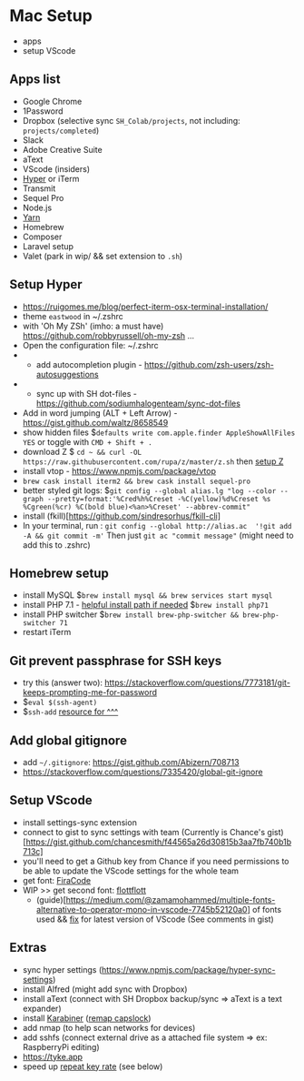 # Mac Setup

- apps
- setup VScode

## Apps list

- Google Chrome
- 1Password
- Dropbox (selective sync `SH_Colab/projects`, not including: `projects/completed`)
- Slack
- Adobe Creative Suite
- aText
- VScode (insiders)
- [Hyper](http://hyper.js) or iTerm
- Transmit
- Sequel Pro
- Node.js
- [Yarn](https://yarnpkg.com/en/)
- Homebrew
- Composer
- Laravel setup
- Valet (park in wip/ && set extension to `.sh`)

## Setup Hyper

- https://ruigomes.me/blog/perfect-iterm-osx-terminal-installation/
- theme `eastwood` in ~/.zshrc
- with 'Oh My ZSh' (imho: a must have) https://github.com/robbyrussell/oh-my-zsh ...
- Open the configuration file: ~/.zshrc
- - add autocompletion plugin - https://github.com/zsh-users/zsh-autosuggestions
- - sync up with SH dot-files - https://github.com/sodiumhalogenteam/sync-dot-files
- Add in word jumping (ALT + Left Arrow) - https://gist.github.com/waltz/8658549
- show hidden files $`defaults write com.apple.finder AppleShowAllFiles YES` or toggle with `CMD + Shift + .`
- download Z $ `cd ~ && curl -OL https://raw.githubusercontent.com/rupa/z/master/z.sh` then [setup Z](https://www.smashingmagazine.com/2015/07/become-command-line-power-user-oh-my-zsh-z/#using-z-to-jump-to-frecent-folders)
- install vtop - https://www.npmjs.com/package/vtop
- `brew cask install iterm2 && brew cask install sequel-pro`
- better styled git logs: $`git config --global alias.lg "log --color --graph --pretty=format:'%Cred%h%Creset -%C(yellow)%d%Creset %s %Cgreen(%cr) %C(bold blue)<%an>%Creset' --abbrev-commit"`
- install (fkill)[https://github.com/sindresorhus/fkill-cli]
- In your terminal, run : `git config --global http://alias.ac  '!git add -A && git commit -m'` Then just `git ac "commit message"` (might need to add this to .zshrc)

## Homebrew setup

- install MySQL
  $`brew install mysql && brew services start mysql`
- install PHP 7.1 - [helpful install path if needed](https://medium.com/@romaninsh/install-php-7-2-xdebug-on-macos-high-sierra-with-homebrew-july-2018-d7968fe7e8b8)
  $`brew install php71`
- install PHP switcher
  $`brew install brew-php-switcher && brew-php-switcher 71`
- restart iTerm

## Git prevent passphrase for SSH keys

- try this (answer two): https://stackoverflow.com/questions/7773181/git-keeps-prompting-me-for-password
- $`eval $(ssh-agent)`
- $`ssh-add`
  [resource for ^^^](http://stackoverflow.com/questions/10032461/git-keeps-asking-me-for-my-ssh-key-passphrase)

## Add global gitignore

- add `~/.gitignore`: https://gist.github.com/Abizern/708713
- https://stackoverflow.com/questions/7335420/global-git-ignore

## Setup VScode

- install settings-sync extension
- connect to gist to sync settings with team (Currently is Chance's gist)[https://gist.github.com/chancesmith/f44565a26d30815b3aa7fb740b1b713c]
- you'll need to get a Github key from Chance if you need permissions to be able to update the VScode settings for the whole team
- get font: [FiraCode](https://github.com/tonsky/FiraCode)
- WIP >> get second font: [flottflott](http://www.1001fonts.com/flottflott-font.html)
  - (guide)[https://medium.com/@zamamohammed/multiple-fonts-alternative-to-operator-mono-in-vscode-7745b52120a0] of fonts used && [fix](https://gist.github.com/nickytonline/8086319bf5836797ee3dea802a77000d) for latest version of VScode (See comments in gist)

## Extras

- sync hyper settings (https://www.npmjs.com/package/hyper-sync-settings)
- install Alfred (might add sync with Dropbox)
- install aText (connect with SH Dropbox backup/sync => aText is a text expander)
- install [Karabiner](https://github.com/tekezo/Karabiner-Elements) ([remap capslock](http://brettterpstra.com/2017/06/15/a-hyper-key-with-karabiner-elements-full-instructions/))
- add nmap (to help scan networks for devices)
- add sshfs (connect external drive as a attached file system => ex: RaspberryPi editing)
- https://tyke.app
- speed up [repeat key rate](https://apple.stackexchange.com/questions/10467/how-to-increase-keyboard-key-repeat-rate-on-os-x) (see below)
